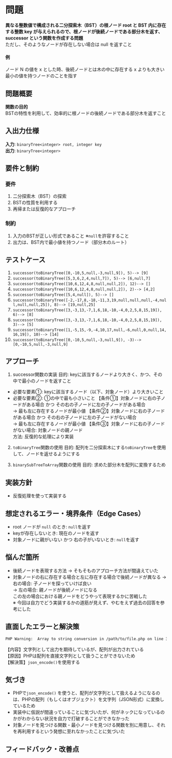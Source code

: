# 問題
**異なる整数値で構成される二分探索木（BST）の根ノード root と BST 内に存在する整数 key が与えられるので、根ノードが後続ノードである部分木を返す、successor という関数を作成する問題**  
ただし、そのようなノードが存在しない場合は null を返すこと  

#### 例
ノード N の値を x とした時、後続ノードとは木の中に存在する x よりも大きい最小の値を持つノードのことを指す

## 問題概要 
**関数の目的**  
BSTの特性を利用して、効率的に根ノードの後続ノードである部分木を返すこと


## 入出力仕様
**入力**: `binaryTree<integer> root, integer key`  
**出力**: `binaryTree<integer>`  


## 要件と制約
### 要件
1. 二分探索木（BST）の探索
2. BSTの性質を利用する
3. 再帰または反復的なアプローチ

### 制約
1. 入力のBSTが正しい形式であること
※`null`を許容すること
2. 出力は、BST内で最小値を持つノード（部分木のルート）


## テストケース
1. `successor(toBinaryTree([0,-10,5,null,-3,null,9]), 5)--> [9]`  
2. `successor(toBinaryTree([5,3,6,2,4,null,7]), 5)--> [6,null,7]`  
3. `successor(toBinaryTree([10,6,12,4,8,null,null,2]), 12)--> []`  
4. `successor(toBinaryTree([10,6,12,4,8,null,null,2]), 2)--> [4,2]`   
5. `successor(toBinaryTree([5,4,null]), 5)--> []`  
6. `successor(toBinaryTree([-2,-17,8,-18,-11,3,19,null,null,null,-4,null,null,null,25]), 8)--> [19,null,25]`  
7. `successor(toBinaryTree([3,-3,13,-7,1,6,18,-10,-4,0,2,5,8,15,19]), 6)--> [8]`  
8. `successor(toBinaryTree([3,-3,13,-7,1,6,18,-10,-4,0,2,5,8,15,19]), 3)--> [5]`  
9. `successor(toBinaryTree([1,-5,15,-9,-4,10,17,null,-6,null,0,null,14,16,19]), 10)--> [14]`  
10. `successor(toBinaryTree([0,-10,5,null,-3,null,9]), -3)--> [0,-10,5,null,-3,null,9]`  


## アプローチ
1. successor関数の実装
目的: keyに該当するノードより大きく、かつ、その中で最小のノードを返すこと
- 必要な要素①: keyに該当するノード（以下、対象ノード）より大きいこと
- 必要な要素②: ①の中で最も小さいこと
【条件①】対象ノードに右の子ノードがある場合 かつ その右の子ノードに左の子ノードがある場合  
    → 最も左に存在するノードが最小値
【条件②】対象ノードに右の子ノードがある場合 かつ その右の子ノードに左の子ノードがない場合  
    → 最も左に存在するノードが最小値
【条件③】対象ノードに右の子ノードがない場合: 対象ノードの親ノード  
方法: 反復的な処理により実装

2. `toBinaryTree`関数の使用
目的: 配列を二分探索木にする`toBinaryTree`を使用して、ノードを返せるようにする

3. `binarySubTreeToArray`関数の使用
目的: 求めた部分木を配列に変換するため

## 実装方針
- 反復処理を使って実装する

## 想定されるエラー・境界条件（Edge Cases）
- root ノードが `null` のとき: `null`を返す
- keyが存在しないとき: 現在のノードを返す
- 対象ノードに親がいない かつ 右の子がいないとき: `null`を返す


## 悩んだ箇所
- 後続ノードを表現する方法
→ そもそものアプローチ方法が間違えていた
- 対象ノードの右に存在する場合と左に存在する場合で後続ノードが異なる
→ 右の場合: 子ノードを探っていけば良い  
→ 左の場合: 親ノードが後続ノードになる  
この左の場合における親ノードをどうやって表現するかに苦戦した  
※ 今回は自力でどう実装するかの道筋が見えず、やむをえず過去の回答を参考にした


## 直面したエラーと解決策
```sh
PHP Warning:  Array to string conversion in /path/to/file.php on line 37~
```
【内容】文字列として出力を期待しているが、配列が出力されている  
【原因】PHPは配列を直接文字列として扱うことができないため  
【解決策】`json_encode()`を使用する


## 気づき
- PHPで`json_encode()` を使うと、配列が文字列として扱えるようになるのは、PHPの配列（もしくはオブジェクト）を文字列（JSON形式）に変換しているため
- 実装中に仮説が間違っていることに気づいたが、何がネックになっているのかがわからない状況を自力で打破することができなかった
- 対象ノードを見つける関数・最小ノードを見つける関数を別に用意し、それを再利用するという発想に至れなかったことに気づいた

## フィードバック・改善点
